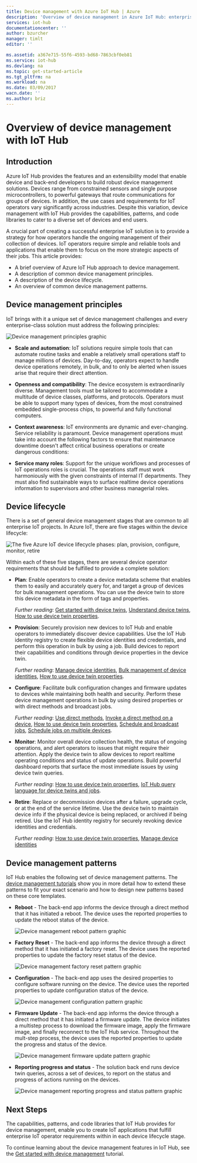 ```yaml
---
title: Device management with Azure IoT Hub | Azure
description: 'Overview of device management in Azure IoT Hub: enterprise device lifecycle and device management patterns such as, reboot, factory reset, firmware update, configuration, device twins, queries, jobs.'
services: iot-hub
documentationcenter: ''
author: bzurcher
manager: timlt
editor: ''

ms.assetid: a367e715-55f6-4593-bd68-7863cbf0eb81
ms.service: iot-hub
ms.devlang: na
ms.topic: get-started-article
ms.tgt_pltfrm: na
ms.workload: na
ms.date: 03/09/2017
wacn.date: ''
ms.author: briz
---
```


# Overview of device management with IoT Hub
## Introduction
Azure IoT Hub provides the features and an extensibility model that enable device and back-end developers to build robust device management solutions. Devices range from constrained sensors and single purpose microcontrollers, to powerful gateways that route communications for groups of devices.  In addition, the use cases and requirements for IoT operators vary significantly across industries.  Despite this variation, device management with IoT Hub provides the capabilities, patterns, and code libraries to cater to a diverse set of devices and end users.

A crucial part of creating a successful enterprise IoT solution is to provide a strategy for how operators handle the ongoing management of their collection of devices. IoT operators require simple and reliable tools and applications that enable them to focus on the more strategic aspects of their jobs. This article provides:

- A brief overview of Azure IoT Hub approach to device management.
- A description of common device management principles.
- A description of the device lifecycle.
- An overview of common device management patterns.

## Device management principles
IoT brings with it a unique set of device management challenges and every enterprise-class solution must address the following principles:

![Device management principles graphic][img-dm_principles]

- **Scale and automation**: IoT solutions require simple tools that can automate routine tasks and enable a relatively small operations staff to manage millions of devices. Day-to-day, operators expect to handle device operations remotely, in bulk, and to only be alerted when issues arise that require their direct attention.

* **Openness and compatibility**: The device ecosystem is extraordinarily diverse. Management tools must be tailored to accommodate a multitude of device classes, platforms, and protocols. Operators must be able to support many types of devices, from the most constrained embedded single-process chips, to powerful and fully functional computers.

* **Context awareness**: IoT environments are dynamic and ever-changing. Service reliability is paramount. Device management operations must take into account the following factors to ensure that maintenance downtime doesn't affect critical business operations or create dangerous conditions:

- **Service many roles**: Support for the unique workflows and processes of IoT operations roles is crucial. The operations staff must work harmoniously with the given constraints of internal IT departments.  They must also find sustainable ways to surface realtime device operations information to supervisors and other business managerial roles.

## Device lifecycle
There is a set of general device management stages that are common to all enterprise IoT projects. In Azure IoT, there are five stages within the device lifecycle:

![The five Azure IoT device lifecycle phases: plan, provision, configure, monitor, retire][img-device_lifecycle]

Within each of these five stages, there are several device operator requirements that should be fulfilled to provide a complete solution:

* **Plan**: Enable operators to create a device metadata scheme that enables them to easily and accurately query for, and target a group of devices for bulk management operations. You can use the device twin to store this device metadata in the form of tags and properties.

    *Further reading*: [Get started with device twins][lnk-twins-getstarted], [Understand device twins][lnk-twins-devguide], [How to use device twin properties][lnk-twin-properties].
* **Provision**: Securely provision new devices to IoT Hub and enable operators to immediately discover device capabilities.  Use the IoT Hub identity registry to create flexible device identities and credentials, and perform this operation in bulk by using a job. Build devices to report their capabilities and conditions through device properties in the device twin.

    *Further reading*: [Manage device identities][lnk-identity-registry], [Bulk management of device identities][lnk-bulk-identity], [How to use device twin properties][lnk-twin-properties].
* **Configure**: Facilitate bulk configuration changes and firmware updates to devices while maintaining both health and security. Perform these device management operations in bulk by using desired properties or with direct methods and broadcast jobs.

    *Further reading*:  [Use direct methods][lnk-c2d-methods], [Invoke a direct method on a device][lnk-methods-devguide], [How to use device twin properties][lnk-twin-properties], [Schedule and broadcast jobs][lnk-jobs], [Schedule jobs on multiple devices][lnk-jobs-devguide].
* **Monitor**: Monitor overall device collection health, the status of ongoing operations, and alert operators to issues that might require their attention.  Apply the device twin to allow devices to report realtime operating conditions and status of update operations. Build powerful dashboard reports that surface the most immediate issues by using device twin queries.

    *Further reading*: [How to use device twin properties][lnk-twin-properties], [IoT Hub query language for device twins and jobs][lnk-query-language].
* **Retire**:  Replace or decommission devices after a failure, upgrade cycle, or at the end of the service lifetime.  Use the device twin to maintain device info if the physical device is being replaced, or archived if being retired. Use the IoT Hub identity registry for securely revoking device identities and credentials.

    *Further reading*: [How to use device twin properties][lnk-twin-properties], [Manage device identities][lnk-identity-registry]

## Device management patterns
IoT Hub enables the following set of device management patterns.  The [device management tutorials][lnk-get-started] show you in more detail how to extend these patterns to fit your exact scenario and how to design new patterns based on these core templates.

- **Reboot** - The back-end app informs the device through a direct method that it has initiated a reboot.  The device uses the reported properties to update the reboot status of the device.

    ![Device management reboot pattern graphic][img-reboot_pattern]
- **Factory Reset** - The back-end app informs the device through a direct method that it has initiated a factory reset.  The device uses the reported properties to update the factory reset status of the device.

    ![Device management factory reset pattern graphic][img-facreset_pattern]
- **Configuration** - The back-end app uses the desired properties to configure software running on the device.  The device uses the reported properties to update configuration status of the device.

    ![Device management configuration pattern graphic][img-config_pattern]
- **Firmware Update** - The back-end app informs the device through a direct method that it has initiated a firmware update.  The device initiates a multistep process to download the firmware image, apply the firmware image, and finally reconnect to the IoT Hub service.  Throughout the mult-step process, the device uses the reported properties to update the progress and status of the device.

    ![Device management firmware update pattern graphic][img-fwupdate_pattern]
- **Reporting progress and status** - The solution back end runs device twin queries, across a set of devices, to report on the status and progress of actions running on the devices.

    ![Device management reporting progress and status pattern graphic][img-report_progress_pattern]

## Next Steps
The capabilities, patterns, and code libraries that IoT Hub provides for device management, enable you to create IoT applications that fulfill enterprise IoT operator requirements within in each device lifecycle stage.

To continue learning about the device management features in IoT Hub, see the [Get started with device management][lnk-get-started] tutorial.

<!-- Images and links -->
[img-dm_principles]: ./media/iot-hub-device-management-overview/image4.png
[img-device_lifecycle]: ./media/iot-hub-device-management-overview/image5.png
[img-config_pattern]: ./media/iot-hub-device-management-overview/configuration-pattern.png
[img-facreset_pattern]: ./media/iot-hub-device-management-overview/facreset-pattern.png
[img-fwupdate_pattern]: ./media/iot-hub-device-management-overview/fwupdate-pattern.png
[img-reboot_pattern]: ./media/iot-hub-device-management-overview/reboot-pattern.png
[img-report_progress_pattern]: ./media/iot-hub-device-management-overview/report-progress-pattern.png

[lnk-twins-devguide]: ./iot-hub-devguide-device-twins.md
[lnk-get-started]: ./iot-hub-node-node-device-management-get-started.md
[lnk-twins-getstarted]: ./iot-hub-node-node-twin-getstarted.md
[lnk-twin-properties]: ./iot-hub-node-node-twin-how-to-configure.md
[lnk-hub-getstarted]: ./iot-hub-csharp-csharp-getstarted.md
[lnk-identity-registry]: ./iot-hub-devguide-identity-registry.md
[lnk-bulk-identity]: ./iot-hub-bulk-identity-mgmt.md
[lnk-query-language]: ./iot-hub-devguide-query-language.md
[lnk-c2d-methods]: ./iot-hub-node-node-direct-methods.md
[lnk-methods-devguide]: ./iot-hub-devguide-direct-methods.md
[lnk-jobs]: ./iot-hub-node-node-schedule-jobs.md
[lnk-jobs-devguide]: ./iot-hub-devguide-jobs.md
